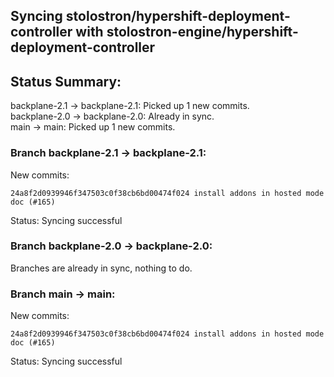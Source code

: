 ## Syncing stolostron/hypershift-deployment-controller with stolostron-engine/hypershift-deployment-controller

## Status Summary:

backplane-2.1 -> backplane-2.1: Picked up 1 new commits.  
backplane-2.0 -> backplane-2.0: Already in sync.  
main -> main: Picked up 1 new commits.  

### Branch backplane-2.1 -> backplane-2.1:

New commits:

```
24a8f2d0939946f347503c0f38cb6bd00474f024 install addons in hosted mode doc (#165)
```

Status: Syncing successful

### Branch backplane-2.0 -> backplane-2.0:

Branches are already in sync, nothing to do.

### Branch main -> main:

New commits:

```
24a8f2d0939946f347503c0f38cb6bd00474f024 install addons in hosted mode doc (#165)
```

Status: Syncing successful
